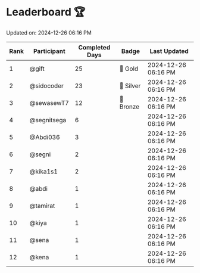 # Leaderboard 🏆

Updated on: 2024-12-26 06:16 PM

| Rank | Participant       | Completed Days | Badge      | Last Updated         |
|------|-------------------|----------------|------------|----------------------|
| 1    | @gift             | 25             | 🏅 Gold     | 2024-12-26 06:16 PM |
| 2    | @sidocoder        | 23             | 🥈 Silver   | 2024-12-26 06:16 PM |
| 3    | @sewasewT7        | 12             | 🥉 Bronze   | 2024-12-26 06:16 PM |
| 4    | @segnitsega       | 6              |            | 2024-12-26 06:16 PM |
| 5    | @Abdi036          | 3              |            | 2024-12-26 06:16 PM |
| 6    | @segni            | 2              |            | 2024-12-26 06:16 PM |
| 7    | @kika1s1          | 2              |            | 2024-12-26 06:16 PM |
| 8    | @abdi             | 1              |            | 2024-12-26 06:16 PM |
| 9    | @tamirat          | 1              |            | 2024-12-26 06:16 PM |
| 10   | @kiya             | 1              |            | 2024-12-26 06:16 PM |
| 11   | @sena             | 1              |            | 2024-12-26 06:16 PM |
| 12   | @kena             | 1              |            | 2024-12-26 06:16 PM |
